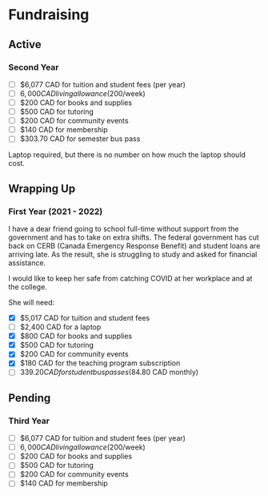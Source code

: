 # Fundraising
## Active
### Second Year
- [ ] $6,077 CAD for tuition and student fees (per year)
- [ ] $6,000 CAD living allowance ($200/week)
- [ ] $200 CAD for books and supplies
- [ ] $500 CAD for tutoring
- [ ] $200 CAD for community events
- [ ] $140 CAD for membership
- [ ] $303.70 CAD for semester bus pass

Laptop required, but there is no number on how much the laptop should cost.
## Wrapping Up
### First Year (2021 - 2022)
I have a dear friend going to school full-time without support from the government and has to take on extra shifts. The federal government has cut back on CERB (Canada Emergency Response Benefit) and student loans are arriving late. As the result, she is struggling to study and asked for financial assistance.

I would like to keep her safe from catching COVID at her workplace and at the college.

She will need:
- [x] $5,017 CAD for tuition and student fees
- [ ] $2,400 CAD for a laptop
- [x] $800 CAD for books and supplies
- [x] $500 CAD for tutoring
- [x] $200 CAD for community events
- [x] $180 CAD for the teaching program subscription
- [ ] $339.20 CAD for student bus passes ($84.80 CAD monthly)
## Pending
### Third Year
- [ ] $6,077 CAD for tuition and student fees (per year)
- [ ] $6,000 CAD living allowance ($200/week)
- [ ] $200 CAD for books and supplies
- [ ] $500 CAD for tutoring
- [ ] $200 CAD for community events
- [ ] $140 CAD for membership
